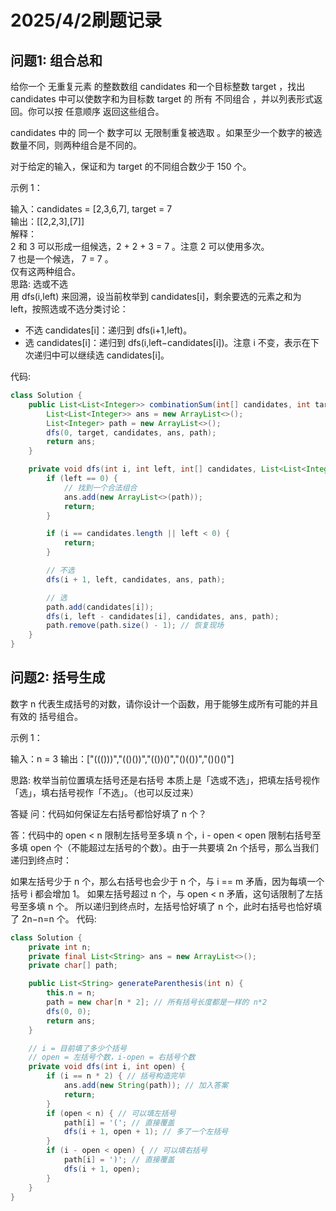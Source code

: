 # 2025/4/2刷题记录

## 问题1: 组合总和
给你一个 无重复元素 的整数数组 candidates 和一个目标整数 target ，找出 candidates 中可以使数字和为目标数 target 的 所有 不同组合 ，并以列表形式返回。你可以按 任意顺序 返回这些组合。

candidates 中的 同一个 数字可以 无限制重复被选取 。如果至少一个数字的被选数量不同，则两种组合是不同的。 

对于给定的输入，保证和为 target 的不同组合数少于 150 个。

示例 1：

输入：candidates = [2,3,6,7], target = 7  
输出：[[2,2,3],[7]]  
解释：  
2 和 3 可以形成一组候选，2 + 2 + 3 = 7 。注意 2 可以使用多次。  
7 也是一个候选， 7 = 7 。  
仅有这两种组合。  
思路: 选或不选   
用 dfs(i,left) 来回溯，设当前枚举到 candidates[i]，剩余要选的元素之和为 left，按照选或不选分类讨论：

- 不选 candidates[i]：递归到 dfs(i+1,left)。
- 选 candidates[i]：递归到 dfs(i,left−candidates[i])。注意 i 不变，表示在下次递归中可以继续选 candidates[i]。


代码:
```java
class Solution {
    public List<List<Integer>> combinationSum(int[] candidates, int target) {
        List<List<Integer>> ans = new ArrayList<>();
        List<Integer> path = new ArrayList<>();
        dfs(0, target, candidates, ans, path);
        return ans;
    }

    private void dfs(int i, int left, int[] candidates, List<List<Integer>> ans, List<Integer> path) {
        if (left == 0) {
            // 找到一个合法组合
            ans.add(new ArrayList<>(path));
            return;
        }

        if (i == candidates.length || left < 0) {
            return;
        }

        // 不选
        dfs(i + 1, left, candidates, ans, path);

        // 选
        path.add(candidates[i]);
        dfs(i, left - candidates[i], candidates, ans, path);
        path.remove(path.size() - 1); // 恢复现场
    }
}
```

## 问题2: 括号生成
数字 n 代表生成括号的对数，请你设计一个函数，用于能够生成所有可能的并且 有效的 括号组合。

示例 1：

输入：n = 3
输出：["((()))","(()())","(())()","()(())","()()()"]

思路:
枚举当前位置填左括号还是右括号
本质上是「选或不选」，把填左括号视作「选」，填右括号视作「不选」。（也可以反过来）

答疑
问：代码如何保证左右括号都恰好填了 n 个？

答：代码中的 open < n 限制左括号至多填 n 个，i - open < open 限制右括号至多填 open 个（不能超过左括号的个数）。由于一共要填 2n 个括号，那么当我们递归到终点时：

如果左括号少于 n 个，那么右括号也会少于 n 个，与 i == m 矛盾，因为每填一个括号 i 都会增加 1。
如果左括号超过 n 个，与 open < n 矛盾，这句话限制了左括号至多填 n 个。
所以递归到终点时，左括号恰好填了 n 个，此时右括号也恰好填了 2n−n=n 个。
代码:
```java
class Solution {
    private int n;
    private final List<String> ans = new ArrayList<>();
    private char[] path;

    public List<String> generateParenthesis(int n) {
        this.n = n;
        path = new char[n * 2]; // 所有括号长度都是一样的 n*2
        dfs(0, 0);
        return ans;
    }

    // i = 目前填了多少个括号
    // open = 左括号个数，i-open = 右括号个数
    private void dfs(int i, int open) {
        if (i == n * 2) { // 括号构造完毕
            ans.add(new String(path)); // 加入答案
            return;
        }
        if (open < n) { // 可以填左括号
            path[i] = '('; // 直接覆盖
            dfs(i + 1, open + 1); // 多了一个左括号
        }
        if (i - open < open) { // 可以填右括号
            path[i] = ')'; // 直接覆盖
            dfs(i + 1, open);
        }
    }
}
```